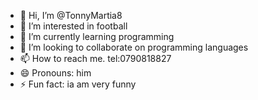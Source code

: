 - 👋 Hi, I’m @TonnyMartia8
- 👀 I’m interested in football
- 🌱 I’m currently learning programming
- 💞️ I’m looking to collaborate on programming languages
- 📫 How to reach me. tel:0790818827
- 😄 Pronouns: him
- ⚡ Fun fact: ia am very funny

<!---
TonnyMartia8/TonnyMartia8 is a ✨ special ✨ repository because its `README.md` (this file) appears on your GitHub profile.
You can click the Preview link to take a look at your changes.
--->
